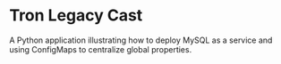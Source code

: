 # Tron Legacy Cast

A Python application illustrating how to deploy MySQL as a service and using ConfigMaps to centralize global properties.
